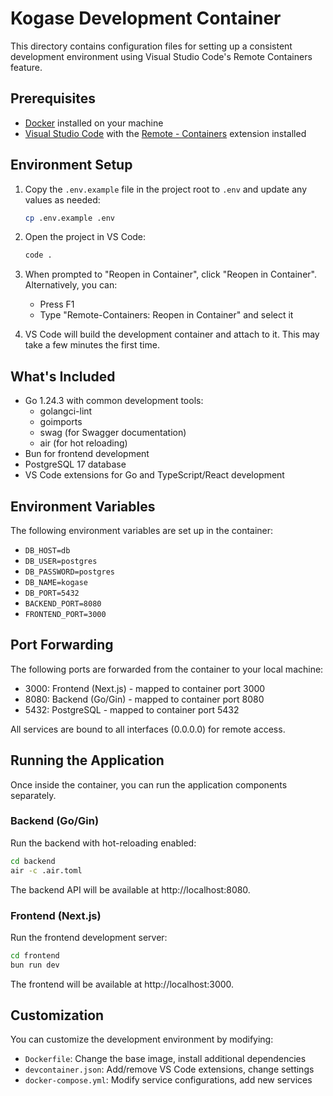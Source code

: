 # Kogase Development Container

This directory contains configuration files for setting up a consistent development environment using Visual Studio Code's Remote Containers feature.

## Prerequisites

- [Docker](https://www.docker.com/products/docker-desktop) installed on your machine
- [Visual Studio Code](https://code.visualstudio.com/) with the [Remote - Containers](https://marketplace.visualstudio.com/items?itemName=ms-vscode-remote.remote-containers) extension installed

## Environment Setup

1. Copy the `.env.example` file in the project root to `.env` and update any values as needed:

   ```bash
   cp .env.example .env
   ```

2. Open the project in VS Code:

   ```bash
   code .
   ```

3. When prompted to "Reopen in Container", click "Reopen in Container". Alternatively, you can:

   - Press F1
   - Type "Remote-Containers: Reopen in Container" and select it

4. VS Code will build the development container and attach to it. This may take a few minutes the first time.

## What's Included

- Go 1.24.3 with common development tools:
  - golangci-lint
  - goimports
  - swag (for Swagger documentation)
  - air (for hot reloading)
- Bun for frontend development
- PostgreSQL 17 database
- VS Code extensions for Go and TypeScript/React development

## Environment Variables

The following environment variables are set up in the container:

- `DB_HOST=db`
- `DB_USER=postgres`
- `DB_PASSWORD=postgres`
- `DB_NAME=kogase`
- `DB_PORT=5432`
- `BACKEND_PORT=8080`
- `FRONTEND_PORT=3000`

## Port Forwarding

The following ports are forwarded from the container to your local machine:

- 3000: Frontend (Next.js) - mapped to container port 3000
- 8080: Backend (Go/Gin) - mapped to container port 8080
- 5432: PostgreSQL - mapped to container port 5432

All services are bound to all interfaces (0.0.0.0) for remote access.

## Running the Application

Once inside the container, you can run the application components separately.

### Backend (Go/Gin)

Run the backend with hot-reloading enabled:

```bash
cd backend
air -c .air.toml
```

The backend API will be available at http://localhost:8080.

### Frontend (Next.js)

Run the frontend development server:

```bash
cd frontend
bun run dev
```

The frontend will be available at http://localhost:3000.

## Customization

You can customize the development environment by modifying:

- `Dockerfile`: Change the base image, install additional dependencies
- `devcontainer.json`: Add/remove VS Code extensions, change settings
- `docker-compose.yml`: Modify service configurations, add new services
